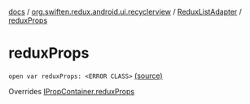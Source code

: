 [docs](../../index.md) / [org.swiften.redux.android.ui.recyclerview](../index.md) / [ReduxListAdapter](index.md) / [reduxProps](./redux-props.md)

# reduxProps

`open var reduxProps: <ERROR CLASS>` [(source)](https://github.com/protoman92/KotlinRedux/tree/master/android/android-recyclerview/src/main/java/org/swiften/redux/android/ui/recyclerview/DiffedAdapter.kt#L43)

Overrides [IPropContainer.reduxProps](../../org.swiften.redux.ui/-i-prop-container/redux-props.md)


